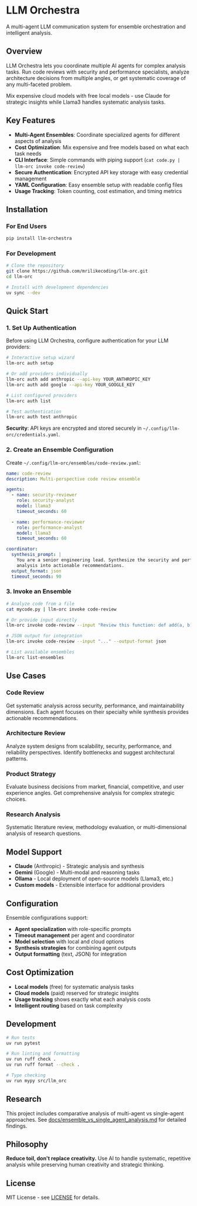 # LLM Orchestra

A multi-agent LLM communication system for ensemble orchestration and intelligent analysis.

## Overview

LLM Orchestra lets you coordinate multiple AI agents for complex analysis tasks. Run code reviews with security and performance specialists, analyze architecture decisions from multiple angles, or get systematic coverage of any multi-faceted problem.

Mix expensive cloud models with free local models - use Claude for strategic insights while Llama3 handles systematic analysis tasks.

## Key Features

- **Multi-Agent Ensembles**: Coordinate specialized agents for different aspects of analysis
- **Cost Optimization**: Mix expensive and free models based on what each task needs
- **CLI Interface**: Simple commands with piping support (`cat code.py | llm-orc invoke code-review`)
- **Secure Authentication**: Encrypted API key storage with easy credential management
- **YAML Configuration**: Easy ensemble setup with readable config files
- **Usage Tracking**: Token counting, cost estimation, and timing metrics

## Installation

### For End Users
```bash
pip install llm-orchestra
```

### For Development
```bash
# Clone the repository
git clone https://github.com/mrilikecoding/llm-orc.git
cd llm-orc

# Install with development dependencies
uv sync --dev
```

## Quick Start

### 1. Set Up Authentication

Before using LLM Orchestra, configure authentication for your LLM providers:

```bash
# Interactive setup wizard
llm-orc auth setup

# Or add providers individually
llm-orc auth add anthropic --api-key YOUR_ANTHROPIC_KEY
llm-orc auth add google --api-key YOUR_GOOGLE_KEY

# List configured providers
llm-orc auth list

# Test authentication
llm-orc auth test anthropic
```

**Security**: API keys are encrypted and stored securely in `~/.config/llm-orc/credentials.yaml`.

### 2. Create an Ensemble Configuration

Create `~/.config/llm-orc/ensembles/code-review.yaml`:

```yaml
name: code-review
description: Multi-perspective code review ensemble

agents:
  - name: security-reviewer
    role: security-analyst
    model: llama3
    timeout_seconds: 60

  - name: performance-reviewer
    role: performance-analyst  
    model: llama3
    timeout_seconds: 60

coordinator:
  synthesis_prompt: |
    You are a senior engineering lead. Synthesize the security and performance 
    analysis into actionable recommendations.
  output_format: json
  timeout_seconds: 90
```

### 3. Invoke an Ensemble

```bash
# Analyze code from a file
cat mycode.py | llm-orc invoke code-review

# Or provide input directly
llm-orc invoke code-review --input "Review this function: def add(a, b): return a + b"

# JSON output for integration
llm-orc invoke code-review --input "..." --output-format json

# List available ensembles
llm-orc list-ensembles
```

## Use Cases

### Code Review
Get systematic analysis across security, performance, and maintainability dimensions. Each agent focuses on their specialty while synthesis provides actionable recommendations.

### Architecture Review  
Analyze system designs from scalability, security, performance, and reliability perspectives. Identify bottlenecks and suggest architectural patterns.

### Product Strategy
Evaluate business decisions from market, financial, competitive, and user experience angles. Get comprehensive analysis for complex strategic choices.

### Research Analysis
Systematic literature review, methodology evaluation, or multi-dimensional analysis of research questions.

## Model Support

- **Claude** (Anthropic) - Strategic analysis and synthesis
- **Gemini** (Google) - Multi-modal and reasoning tasks  
- **Ollama** - Local deployment of open-source models (Llama3, etc.)
- **Custom models** - Extensible interface for additional providers

## Configuration

Ensemble configurations support:

- **Agent specialization** with role-specific prompts
- **Timeout management** per agent and coordinator
- **Model selection** with local and cloud options
- **Synthesis strategies** for combining agent outputs
- **Output formatting** (text, JSON) for integration

## Cost Optimization

- **Local models** (free) for systematic analysis tasks
- **Cloud models** (paid) reserved for strategic insights
- **Usage tracking** shows exactly what each analysis costs
- **Intelligent routing** based on task complexity

## Development

```bash
# Run tests
uv run pytest

# Run linting and formatting
uv run ruff check .
uv run ruff format --check .

# Type checking
uv run mypy src/llm_orc
```

## Research

This project includes comparative analysis of multi-agent vs single-agent approaches. See [docs/ensemble_vs_single_agent_analysis.md](docs/ensemble_vs_single_agent_analysis.md) for detailed findings.

## Philosophy

**Reduce toil, don't replace creativity.** Use AI to handle systematic, repetitive analysis while preserving human creativity and strategic thinking.

## License

MIT License - see [LICENSE](LICENSE) for details.